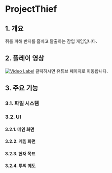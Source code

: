 # ProjectThief

## 1. 개요

쥐를 피해 반지를 훔치고 탈출하는 잠입 게임입니다.

## 2. 플레이 영상

[![Video Label](http://img.youtube.com/vi/KWLyVQ_91eM/0.jpg)](https://youtu.be/KWLyVQ_91eM?t=0s)
클릭하시면 유튜브 페이지로 이동합니다.

## 3. 주요 기능

### 3.1. 파일 시스템



### 3.2. UI

#### 3.2.1. 메인 화면

#### 3.2.2. 게임 화면

#### 3.2.3. 현재 목표

#### 3.2.4. 투척 궤도
